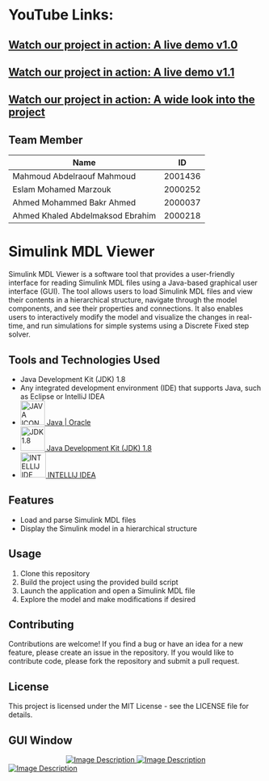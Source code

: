 # YouTube Links: 
##  [Watch our project in action: A live demo v1.0](https://youtu.be/7MGTgs8iuQY)

##  [Watch our project in action: A live demo v1.1](https://youtu.be/ZVTiXLgZRGk)
##  [Watch our project in action: A wide look into the project](https://youtu.be/ijMiDv0X1Qo)

## Team Member
|Name|ID|
|----|---|
|Mahmoud Abdelraouf Mahmoud|2001436|
|Eslam Mohamed Marzouk|2000252|
|Ahmed Mohammed Bakr Ahmed|2000037|
|Ahmed Khaled Abdelmaksod Ebrahim|2000218|

<h1>Simulink MDL Viewer</h1>

<p>Simulink MDL Viewer is a software tool that provides a user-friendly interface for reading Simulink MDL files using a Java-based graphical user interface (GUI). The tool allows users to load Simulink MDL files and view their contents in a hierarchical structure, navigate through the model components, and see their properties and connections. It also enables users to interactively modify the model and visualize the changes in real-time, and run simulations for simple systems using a Discrete Fixed step solver.</p>

<h2>Tools and Technologies Used</h2>
<ul>
  <li>Java Development Kit (JDK) 1.8</li>
  <li>Any integrated development environment (IDE) that supports Java, such as Eclipse or IntelliJ IDEA</li>
  <li><a href="https://www.java.com/en/"><img src="https://www.svgrepo.com/download/184143/java.svg" alt="JAVA ICON" width="48" height="48"/> Java | Oracle</a></li>
  <li><a href="https://www.oracle.com/eg/java/technologies/javase/javase8-archive-downloads.html"><img src="https://www.opencodez.com/wp-content/uploads/2018/02/Java-8-using-Examples.png" alt="JDK 1.8" width="48" height="48"/> Java Development Kit (JDK) 1.8</a></li>
  <li><a href="https://www.jetbrains.com/idea/"><img src="https://encrypted-tbn0.gstatic.com/images?q=tbn:ANd9GcQzGU4eeIzhfRKcJDmj_VHL-oAaFNfmDfRXJIJN2ai5hAmWbLXL5Sycl4Wi6xZApPAhT9k&usqp=CAU" alt="INTELLIJ IDE" width="50" height="50"/> INTELLIJ IDEA</a></li>
</ul>

<h2>Features</h2>
<ul>
  <li>Load and parse Simulink MDL files</li>
  <li>Display the Simulink model in a hierarchical structure</li>
</ul>

<h2>Usage</h2>
<ol>
  <li>Clone this repository</li>
  <li>Build the project using the provided build script</li>
  <li>Launch the application and open a Simulink MDL file</li>
  <li>Explore the model and make modifications if desired</li>
</ol>

<h2>Contributing</h2>
<p>Contributions are welcome! If you find a bug or have an idea for a new feature, please create an issue in the repository. If you would like to contribute code, please fork the repository and submit a pull request.</p>

<h2>License</h2>
<p>This project is licensed under the MIT License - see the LICENSE file for details.</p>

<h2>GUI Window</h2>

<div align="center">
  <a href="https://youtu.be/7MGTgs8iuQY" target="_blank">
    <img src="https://drive.google.com/uc?export=view&id=1c8NAsIQDqli9XKCfdJvWA36UD1EpfnCb" alt="Image Description">
  </a>

  <a href="https://youtu.be/ijMiDv0X1Qo" target="_blank">
    <img src="https://drive.google.com/uc?export=view&id=1CEIu6hcGbXr0o7_RxLgC6xbY9weLo3kr" alt="Image Description">
  </a>
</div>

  <a href="https://youtu.be/ijMiDv0X1Qo" target="_blank">
    <img src="https://drive.google.com/uc?export=view&id=1wLnx0rwmNVfRY21W8fiQW-_mXdpeIVbj" alt="Image Description">
  </a>
</div>
